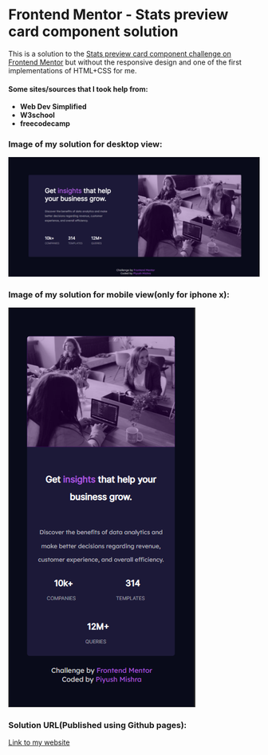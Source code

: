 # Frontend Mentor - Stats preview card component solution

This is a solution to the [Stats preview card component challenge on Frontend Mentor](https://www.frontendmentor.io/challenges/stats-preview-card-component-8JqbgoU62) but without the responsive design and one of the first implementations of HTML+CSS for me.

#### Some sites/sources that I took help from:

* __Web Dev Simplified__
* __W3school__
* __freecodecamp__

### Image of my solution for desktop view: 
![Block Diagram](solution-screenshot.png)

### Image of my solution for mobile view(only for iphone x):
![Block Diagram](ipx-screenshot.png)

### Solution URL(Published using Github pages): 
[Link to my website](https://darthsalad.github.io/stats-preview-card-component-main/)
